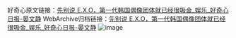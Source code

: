 好奇心原文链接：[先别说 E.X.O，第一代韩国偶像团体就已经很吸金_娱乐_好奇心日报-晏文静](https://www.qdaily.com/articles/7089.html)
WebArchive归档链接：[先别说 E.X.O，第一代韩国偶像团体就已经很吸金_娱乐_好奇心日报-晏文静](http://web.archive.org/web/20190623171724/https://www.qdaily.com/articles/7089.html)
![image](http://ww3.sinaimg.cn/large/007d5XDply1g3wbgls9ybj30u02837we)